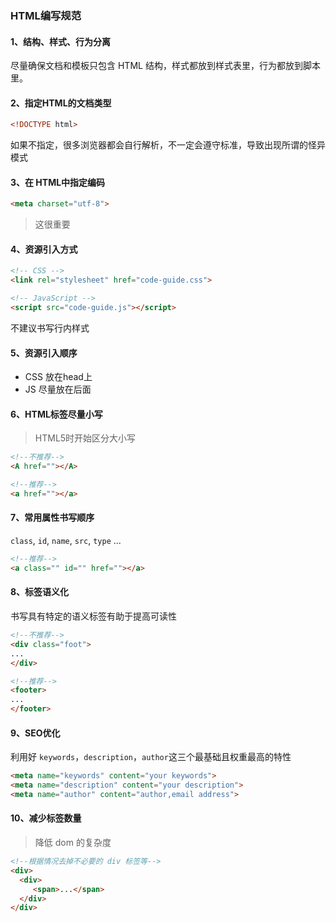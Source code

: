 ### HTML编写规范
#### 1、结构、样式、行为分离
尽量确保文档和模板只包含 HTML 结构，样式都放到样式表里，行为都放到脚本里。

#### 2、指定HTML的文档类型
```HTML
<!DOCTYPE html>
```

如果不指定，很多浏览器都会自行解析，不一定会遵守标准，导致出现所谓的怪异模式

#### 3、在 HTML中指定编码
```html
<meta charset="utf-8">
```
> 这很重要

#### 4、资源引入方式
```html
<!-- CSS -->
<link rel="stylesheet" href="code-guide.css">

<!-- JavaScript -->
<script src="code-guide.js"></script>
````

不建议书写行内样式

#### 5、资源引入顺序
- CSS 放在head上
- JS 尽量放在后面

#### 6、HTML标签尽量小写
> HTML5时开始区分大小写
```html
<!--不推荐-->
<A href=""></A>

<!--推荐-->
<a href=""></a>
```

#### 7、常用属性书写顺序
`class`, `id`, `name`, `src`, `type` ...
```html
<!--推荐-->
<a class="" id="" href=""></a>
```

#### 8、标签语义化
书写具有特定的语义标签有助于提高可读性
```html
<!--不推荐-->
<div class="foot">
...
</div>

<!--推荐-->
<footer>
...
</footer>
```
#### 9、SEO优化
利用好 `keywords`，`description`，`author`这三个最基础且权重最高的特性
```html
<meta name="keywords" content="your keywords">
<meta name="description" content="your description">
<meta name="author" content="author,email address">
```

#### 10、减少标签数量
> 降低 dom 的复杂度
```html
<!--根据情况去掉不必要的 div 标签等-->
<div>
  <div>
     <span>...</span>
  </div>
</div>
```
